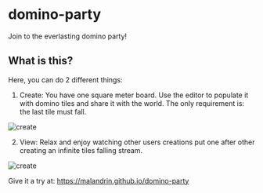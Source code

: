 # domino-party
Join to the everlasting domino party!

## What is this?
Here, you can do 2 different things:

1. Create: You have one square meter board. Use the editor to populate it with domino tiles and share it with the world. The only requirement is: the last tile must fall.

![create](https://malandrin.github.io/domino-party/img/editor.8391daee.gif)

2. View: Relax and enjoy watching other users creations put one after other creating an infinite tiles falling stream.

![create](https://malandrin.github.io/domino-party/img/viewer.d9169a83.gif)

Give it a try at: https://malandrin.github.io/domino-party
